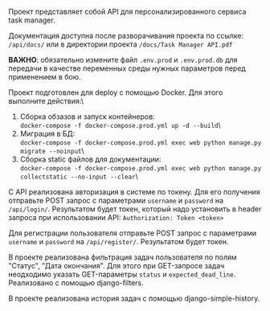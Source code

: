 Проект представляет собой API для персонализированного сервиса task manager.

Документация доступна после разворачивания проекта по ссылке:\
`/api/docs/` или в директории проекта `/docs/Task Manager API.pdf`
 

**ВАЖНО**: обязательно измените файл `.env.prod` и `.env.prod.db` для передачи в качестве переменных среды нужных параметров
перед применением в бою.

Проект подготовлен для deploy с помощью Docker. Для этого выполните действия:\
1. Сборка обзазов и запуск контейнеров:\
`docker-compose -f docker-compose.prod.yml up -d --build`\
2. Миграция в БД:\
`docker-compose -f docker-compose.prod.yml exec web python manage.py migrate --noinput`\
3. Сборка static файлов для документации:\
`docker-compose -f docker-compose.prod.yml exec web python manage.py collectstatic --no-input --clear`\

C API реализована авторизация в системе по токену. Для его получения отправьте POST запрос с параметрами `username` и 
`password` на `/api/login/`. Результатом будет токен, который надо установить в header запроса при использовании
API:
`Authorization: Token <token>` 

Для регистрации пользователя отправьте POST запрос с параметрами `username` и 
`password` на `/api/register/`. Результатом будет токен.

В проекте реализована фильтрация задач пользователя по полям "Статус", "Дата окончания".
Для этого при GET-запросе задач неодходимо указать GET-параметры `status` и `expected_dead_line`. 
Реализовано с помощью django-filters.

В проекте реализована история задач с помощью django-simple-history.
